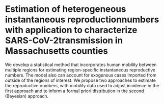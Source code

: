 # Estimation of heterogeneous instantaneous reproductionnumbers with application to characterize SARS-CoV-2transmission in Massachusetts counties

We develop a statistical method that incorporates human mobility between multiple regions for estimating region-specific instantaneous reproductive numbers. The model also can account for exogenous cases imported from outside of the regions of interest. We propose two approaches to estimate the reproductive numbers, with mobility data used to adjust incidence in the first approach and to inform a formal priori distribution in the second (Bayesian) approach.
